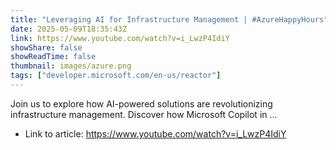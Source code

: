 ```yaml
---
title: "Leveraging AI for Infrastructure Management | #AzureHappyHours"
date: 2025-05-09T18:35:43Z
link: https://www.youtube.com/watch?v=i_LwzP4IdiY
showShare: false
showReadTime: false
thumbnail: images/azure.png
tags: ["developer.microsoft.com/en-us/reactor"]
---
```

Join us to explore how AI-powered solutions are revolutionizing infrastructure management. Discover how Microsoft Copilot in ...

- Link to article: https://www.youtube.com/watch?v=i_LwzP4IdiY